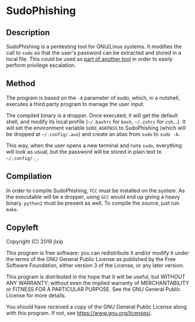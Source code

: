 # SudoPhishing

## Description
SudoPhishing is a pentesting tool for GNU/Linux systems. It modifies the call to `sudo` so that the user's password can be extracted and stored in a local file. This could be used as [part of another tool](https://github.com/jlxip/SudoPhishing-POC) in order to easily perform privilege escalation.

## Method
The program is based on the `-A` parameter of sudo, which, in a nutshell, executes a third party program to manage the user input.

The compiled binary is a dropper. Once executed, it will get the default shell, and modify its local profile (`~/.bashrc` for `bash`, `~/.zshrc` for `zsh`...). It will set the environment variable `SUDO_ASKPASS` to SudoPhishing (which will be dropped at `~/.config/.aux`) and create an alias from `sudo` to `sudo -A`.

This way, when the user opens a new terminal and runs `sudo`, everything will look as usual, but the password will be stored in plain text to `~/.config/._`.

## Compilation
In order to compile SudoPhishing, `TCC` must be installed on the system. As the executable will be a dropper, using `GCC` would end up giving a heavy binary. `python2` must be present as well. To compile the source, just run `make`.

## Copyleft
Copyright (C) 2019 jlxip

This program is free software: you can redistribute it and/or modify
it under the terms of the GNU General Public License as published by
the Free Software Foundation, either version 3 of the License, or
any later version.

This program is distributed in the hope that it will be useful,
but WITHOUT ANY WARRANTY; without even the implied warranty of
MERCHANTABILITY or FITNESS FOR A PARTICULAR PURPOSE.  See the
GNU General Public License for more details.

You should have received a copy of the GNU General Public License
along with this program.  If not, see <https://www.gnu.org/licenses/>.
